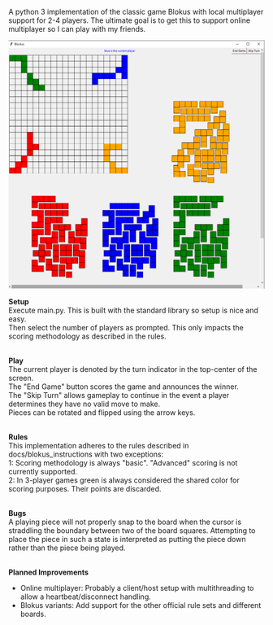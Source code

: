 A python 3 implementation of the classic game Blokus with local multiplayer support for 2-4 players. The ultimate goal
is to get this to support online multiplayer so I can play with my friends.

![image](./screenshots/blokus.png)

<b> Setup </b> <br>
Execute main.py. This is built with the standard library so setup is nice and easy.<br> 
Then select the number of players as prompted.  This only impacts the scoring methodology as described in the rules.
<br><br>


<b> Play </b> <br>
The current player is denoted by the turn indicator in the top-center of the screen. <br>
The "End Game" button scores the game and announces the winner.  <br>
The "Skip Turn" allows gameplay to continue in the event a player determines they have no valid move to make. <br>
Pieces can be rotated and flipped using the arrow keys.
<br><br>

<b> Rules </b> <br>
This implementation adheres to the rules described in docs/blokus_instructions with two exceptions: <br>
1: Scoring methodology is always "basic". "Advanced" scoring is not currently supported. <br>
2: In 3-player games green is always considered the shared color for scoring purposes. Their points are discarded.
<br><br>

<b> Bugs </b> <br>
A playing piece will not properly snap to the board when the cursor is straddling the boundary between 
two of the board squares. Attempting to place the piece in such a state is interpreted as putting the piece down
rather than the piece being played.
<br><br>

<b> Planned Improvements </b>
- Online multiplayer: Probably a client/host setup with multithreading to allow a heartbeat/disconnect handling.
- Blokus variants: Add support for the other official rule sets and different boards.



